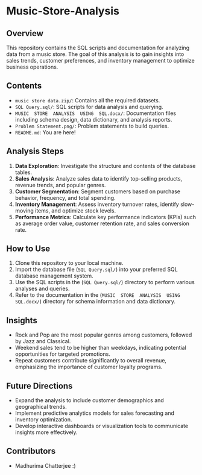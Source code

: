 # Music-Store-Analysis

## Overview
This repository contains the SQL scripts and documentation for analyzing data from a music store. The goal of this analysis is to gain insights into sales trends, customer preferences, and inventory management to optimize business operations.

## Contents
- `music store data.zip/`: Contains all the required datasets.
- `SQL Query.sql/`: SQL scripts for data analysis and querying.
- `MUSIC  STORE  ANALYSIS  USING  SQL.docx/`: Documentation files including schema design, data dictionary, and analysis reports.
- `Problem Statement.png/`: Problem statements to build queries.
- `README.md`: You are here!

## Analysis Steps
1. **Data Exploration**: Investigate the structure and contents of the database tables.
2. **Sales Analysis**: Analyze sales data to identify top-selling products, revenue trends, and popular genres.
3. **Customer Segmentation**: Segment customers based on purchase behavior, frequency, and total spending.
4. **Inventory Management**: Assess inventory turnover rates, identify slow-moving items, and optimize stock levels.
5. **Performance Metrics**: Calculate key performance indicators (KPIs) such as average order value, customer retention rate, and sales conversion rate.

## How to Use
1. Clone this repository to your local machine.
2. Import the database file (`SQL Query.sql/`) into your preferred SQL database management system.
3. Use the SQL scripts in the (`SQL Query.sql/`) directory to perform various analyses and queries.
4. Refer to the documentation in the (`MUSIC  STORE  ANALYSIS  USING  SQL.docx/`) directory for schema information and data dictionary.

## Insights
- Rock and Pop are the most popular genres among customers, followed by Jazz and Classical.
- Weekend sales tend to be higher than weekdays, indicating potential opportunities for targeted promotions.
- Repeat customers contribute significantly to overall revenue, emphasizing the importance of customer loyalty programs.

## Future Directions
- Expand the analysis to include customer demographics and geographical trends.
- Implement predictive analytics models for sales forecasting and inventory optimization.
- Develop interactive dashboards or visualization tools to communicate insights more effectively.

## Contributors
- Madhurima Chatterjee :)
